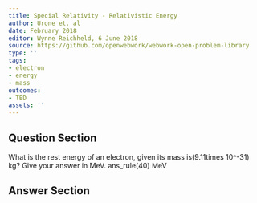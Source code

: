 ```yaml
---
title: Special Relativity - Relativistic Energy
author: Urone et. al
date: February 2018
editor: Wynne Reichheld, 6 June 2018
source: https://github.com/openwebwork/webwork-open-problem-library
type: ''
tags:
- electron
- energy
- mass
outcomes:
- TBD
assets: ''
---
```


## Question Section 

What is the rest energy of an electron, given its mass is(9.11times 10^-31) kg? Give your answer in MeV.
ans_rule(40) MeV


## Answer Section

